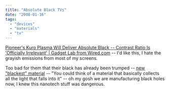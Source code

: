 ```yaml
---
title: "Absolute Black TVs"
date: "2008-01-16"
tags: 
  - "devices"
  - "materials"
  - "tv"
---
```


[Pioneer's Kuro Plasma Will Deliver Absolute Black -- Contrast Ratio Is 'Officially Irrelevant' | Gadget Lab from Wired.com](http://blog.wired.com/gadgets/2008/01/more-on-pioneer.html "Pioneer's Kuro Plasma Will Deliver Absolute Black -- Contrast Ratio Is 'Officially Irrelevant' | Gadget Lab from Wired.com") -- I'd like this, I hate the grayish emissions from most of my screens.

Too bad for them that their black has already been trumped -- [new "blackest" material](http://www.extremetech.com/article2/0,1558,2249887,00.asp?kc=ETRSS02129TX1K0000532) -- "You could think of a material that basically collects all the light that falls into it" -- oh my gosh we are manufacturing black holes now, I knew this nanotech stuff was dangerous.
